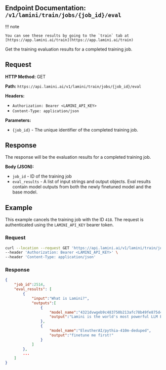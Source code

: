 ## Endpoint Documentation: `/v1/lamini/train/jobs/{job_id}/eval`

!!! note

    You can see these results by going to the `train` tab at [https://app.lamini.ai/train](https://app.lamini.ai/train)

Get the training evaluation results for a completed training job.

## Request

**HTTP Method:** GET

**Path:** `https://api.lamini.ai/v1/lamini/train/jobs/{job_id}/eval`

**Headers:**

- `Authorization: Bearer <LAMINI_API_KEY>`
- `Content-Type: application/json`

**Parameters:**

- `{job_id}` - The unique identifier of the completed training job.

## Response

The response will be the evaluation results for a completed training job.

**Body (JSON):**

- `job_id` - ID of the training job
- `eval_results` - A list of input strings and output objects. Eval results contain model outputs from both the newly finetuned model and the base model.

## Example

This example cancels the training job with the ID `418`. The request is authenticated using the `LAMINI_API_KEY` bearer token.

### Request

```bash
curl --location --request GET 'https://api.lamini.ai/v1/lamini/train/jobs/418/eval' \
--header 'Authorization: Bearer <LAMINI_API_KEY>' \
--header 'Content-Type: application/json'
```

### Response

```json
{
    "job_id":2514,
    "eval_results": [
        {
            "input":"What is Lamini?",
            "outputs":[
                {
                    "model_name":"4321dvwgeb9c483750b213afc78b49fe875d43db27d508e821c2e92e2701e018",
                    "output":"Lamini is the world's most powerful LLM Engine."
                },
                {
                    "model_name":"EleutherAI/pythia-410m-deduped",
                    "output":"finetune me first!"
                }
            ]
        },
        ...
    ]
}
```
